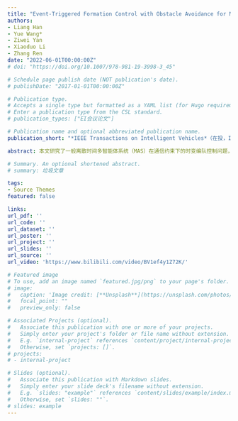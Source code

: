 ```yaml
---
title: "Event-Triggered Formation Control with Obstacle Avoidance for Multi-Agent Systems Applied to Multi-UAV Formation Flying"
authors:
- Liang Han
- Yue Wang*
- Ziwei Yan
- Xiaoduo Li
- Zhang Ren
date: "2022-06-01T00:00:00Z"
# doi: "https://doi.org/10.1007/978-981-19-3998-3_45"

# Schedule page publish date (NOT publication's date).
# publishDate: "2017-01-01T00:00:00Z"

# Publication type.
# Accepts a single type but formatted as a YAML list (for Hugo requirements).
# Enter a publication type from the CSL standard.
# publication_types: ["EI会议论文"]

# Publication name and optional abbreviated publication name.
publication_short: "*IEEE Transactions on Intelligent Vehicles*（在投，IF: 8.2）"

abstract: 本文研究了一般离散时间多智能体系统（MAS）在通信约束下的时变编队控制问题，旨在控制一群智能体保持所需的队形，同时在空间约束的场景中避开障碍物。 我们引入事件触发机制有效降低了系统通信频率，并将人工势场函数融入控制器中实现了编队避障。 结果被应用于解决多架无人机编队飞行的避障问题。首先，我们在ROS和Gazebo集成的3D可视化仿真平台上进行了物理仿真实验。然后，我们使用四旋翼飞行器在复杂的实验场景下结合运动捕捉系统进行了实际实验。实验结果验证了理论算法的有效性及可行性。

# Summary. An optional shortened abstract.
# summary: 垃圾文章

tags:
- Source Themes
featured: false

links:
url_pdf: ''
url_code: ''
url_dataset: ''
url_poster: ''
url_project: ''
url_slides: ''
url_source: ''
url_video: 'https://www.bilibili.com/video/BV1ef4y1Z72K/'

# Featured image
# To use, add an image named `featured.jpg/png` to your page's folder. 
# image:
#   caption: 'Image credit: [**Unsplash**](https://unsplash.com/photos/s9CC2SKySJM)'
#   focal_point: ""
#   preview_only: false

# Associated Projects (optional).
#   Associate this publication with one or more of your projects.
#   Simply enter your project's folder or file name without extension.
#   E.g. `internal-project` references `content/project/internal-project/index.md`.
#   Otherwise, set `projects: []`.
# projects:
# - internal-project

# Slides (optional).
#   Associate this publication with Markdown slides.
#   Simply enter your slide deck's filename without extension.
#   E.g. `slides: "example"` references `content/slides/example/index.md`.
#   Otherwise, set `slides: ""`.
# slides: example
---
```


<!-- {{% callout note %}}
Create your slides in Markdown - click the *Slides* button to check out the example.
{{% /callout %}}

Add the publication's **full text** or **supplementary notes** here. You can use rich formatting such as including [code, math, and images](https://wowchemy.com/docs/content/writing-markdown-latex/). -->
